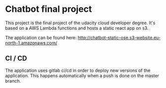 # Chatbot final project

This project is the final project of the udacity cloud developer degree. It's based on a AWS Lambda functions and hosts a static 
react app on s3. 

The application can be found here: http://chatbot-static-ose.s3-website.eu-north-1.amazonaws.com/

## CI / CD
The application uses gitlab ci/cd in order to deploy new versions of the application. This happens automatically when a push
is done on the master branch.